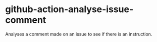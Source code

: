 # github-action-analyse-issue-comment
Analyses a comment made on an issue to see if there is an instruction.
